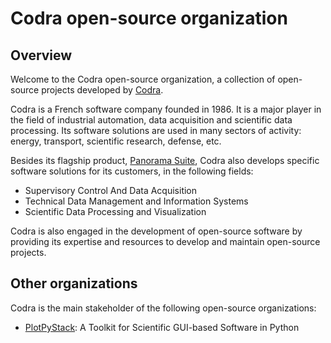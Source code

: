 # Codra open-source organization

## Overview

Welcome to the Codra open-source organization, a collection of open-source
projects developed by [Codra](https://codra.net/).

Codra is a French software company founded in 1986. It is a major player
in the field of industrial automation, data acquisition and scientific data
processing. Its software solutions are used in many sectors of activity:
energy, transport, scientific research, defense, etc.

Besides its flagship product, [Panorama Suite](https://codra.net/en/software-offering/scada-platform/panorama-suite-software/),
Codra also develops specific software solutions for its customers, in
the following fields:

- Supervisory Control And Data Acquisition
- Technical Data Management and Information Systems
- Scientific Data Processing and Visualization

Codra is also engaged in the development of open-source software by
providing its expertise and resources to develop and maintain open-source
projects.

## Other organizations

Codra is the main stakeholder of the following open-source organizations:

- [PlotPyStack](https://github.com/PlotPyStack): A Toolkit for Scientific GUI-based Software in Python
